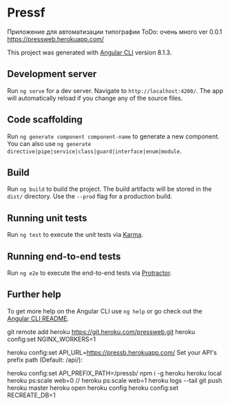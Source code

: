 # Pressf
Приложение для автоматизации типографии
ToDo: очень много
ver 0.0.1
https://pressweb.herokuapp.com/

This project was generated with [Angular CLI](https://github.com/angular/angular-cli) version 8.1.3.

## Development server

Run `ng serve` for a dev server. Navigate to `http://localhost:4200/`. The app will automatically reload if you change any of the source files.

## Code scaffolding

Run `ng generate component component-name` to generate a new component. You can also use `ng generate directive|pipe|service|class|guard|interface|enum|module`.

## Build

Run `ng build` to build the project. The build artifacts will be stored in the `dist/` directory. Use the `--prod` flag for a production build.

## Running unit tests

Run `ng test` to execute the unit tests via [Karma](https://karma-runner.github.io).

## Running end-to-end tests

Run `ng e2e` to execute the end-to-end tests via [Protractor](http://www.protractortest.org/).

## Further help

To get more help on the Angular CLI use `ng help` or go check out the [Angular CLI README](https://github.com/angular/angular-cli/blob/master/README.md).

git remote add heroku https://git.heroku.com/pressweb.git
heroku config:set NGINX_WORKERS=1

heroku config:set API_URL=https://pressb.herokuapp.com/
Set your API's prefix path (Default: /api/):

heroku config:set API_PREFIX_PATH=/pressb/
npm i -g heroku
heroku local
heroku ps:scale web=0 // heroku ps:scale web=1
heroku logs --tail
git push heroku master
heroku open
heroku config
heroku config:set RECREATE_DB=1